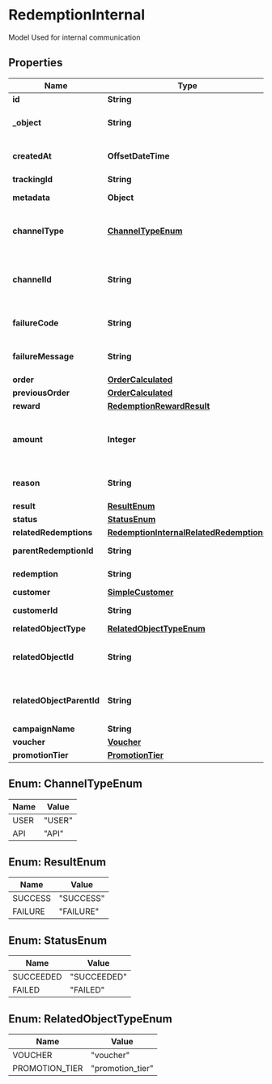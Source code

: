 

# RedemptionInternal

Model Used for internal communication

## Properties

| Name | Type | Description | Notes |
|------------ | ------------- | ------------- | -------------|
|**id** | **String** | Unique redemption ID. |  [optional] |
|**_object** | **String** | The type of object represented by the JSON. This object stores information about the &#x60;redemption&#x60;. |  [optional] |
|**createdAt** | **OffsetDateTime** | Timestamp representing the date and time when the redemption was created in ISO 8601 format. |  [optional] |
|**trackingId** | **String** | Hashed customer source ID. |  [optional] |
|**metadata** | **Object** | The metadata object stores all custom attributes assigned to the redemption. |  [optional] |
|**channelType** | [**ChannelTypeEnum**](#ChannelTypeEnum) | The source of the channel for the redemption rollback. A &#x60;USER&#x60; corresponds to the Voucherify Dashboard and an &#x60;API&#x60; corresponds to the API. |  [optional] |
|**channelId** | **String** | Unique channel ID of the user performing the redemption. This is either a user ID from a user using the Voucherify Dashboard or an X-APP-Id of a user using the API. |  [optional] |
|**failureCode** | **String** | If the result is &#x60;FAILURE&#x60;, this parameter will provide a generic reason as to why the redemption failed. |  [optional] |
|**failureMessage** | **String** | If the result is &#x60;FAILURE&#x60;, this parameter will provide a more expanded reason as to why the redemption failed. |  [optional] |
|**order** | [**OrderCalculated**](OrderCalculated.md) |  |  [optional] |
|**previousOrder** | [**OrderCalculated**](OrderCalculated.md) |  |  [optional] |
|**reward** | [**RedemptionRewardResult**](RedemptionRewardResult.md) |  |  [optional] |
|**amount** | **Integer** | A positive integer in the smallest currency unit (e.g. 100 cents for $1.00) representing the total amount of the order. This is the sum of the order items&#39; amounts. |  [optional] |
|**reason** | **String** | System generated cause for the redemption being invalid in the context of the provided parameters. |  [optional] |
|**result** | [**ResultEnum**](#ResultEnum) | Redemption result. |  [optional] |
|**status** | [**StatusEnum**](#StatusEnum) | Redemption status. |  [optional] |
|**relatedRedemptions** | [**RedemptionInternalRelatedRedemptions**](RedemptionInternalRelatedRedemptions.md) |  |  [optional] |
|**parentRedemptionId** | **String** | Unique redemption ID of the parent redemption. |  [optional] |
|**redemption** | **String** | Unique redemption ID of the parent redemption. |  [optional] |
|**customer** | [**SimpleCustomer**](SimpleCustomer.md) |  |  [optional] |
|**customerId** | **String** | Unique customer ID of the redeeming customer. |  [optional] |
|**relatedObjectType** | [**RelatedObjectTypeEnum**](#RelatedObjectTypeEnum) | Defines the related object. |  [optional] |
|**relatedObjectId** | **String** | Unique related object ID assigned by Voucherify, i.e. v_lfZi4rcEGe0sN9gmnj40bzwK2FH6QUno for a voucher. |  [optional] |
|**relatedObjectParentId** | **String** | Unique related parent object ID assigned by Voucherify, i.e. v_lfZi4rcEGe0sN9gmnj40bzwK2FH6QUno for a voucher. |  [optional] |
|**campaignName** | **String** | Campaign name |  [optional] |
|**voucher** | [**Voucher**](Voucher.md) |  |  [optional] |
|**promotionTier** | [**PromotionTier**](PromotionTier.md) |  |  [optional] |



## Enum: ChannelTypeEnum

| Name | Value |
|---- | -----|
| USER | &quot;USER&quot; |
| API | &quot;API&quot; |



## Enum: ResultEnum

| Name | Value |
|---- | -----|
| SUCCESS | &quot;SUCCESS&quot; |
| FAILURE | &quot;FAILURE&quot; |



## Enum: StatusEnum

| Name | Value |
|---- | -----|
| SUCCEEDED | &quot;SUCCEEDED&quot; |
| FAILED | &quot;FAILED&quot; |



## Enum: RelatedObjectTypeEnum

| Name | Value |
|---- | -----|
| VOUCHER | &quot;voucher&quot; |
| PROMOTION_TIER | &quot;promotion_tier&quot; |




